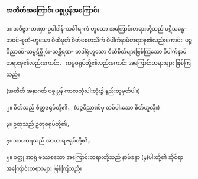 ### အတိတ်အကြောင်း ပစ္စုပ္ပန်အကြောင်း

၁။ အဝိဇ္ဇာ-တဏှာ-ဥပါဒါန်-သင်္ခါရ-ကံ ဟူသော အကြောင်းတရားတို့သည် ပဋိသန္ဓေ-ဘဝင်-စုတိ-ဟူသော
ဝီထိမုတ် စိတ်စေတသိက် ဝိပါက်နာမ်တရားစု၏လည်းကောင်း၊ ပဉ္စဝိညာဏ်-သမ္ပဋိစ္ဆိုင်း-သန္တီရဏ-
တဒါရုံဟူသော ဝီထိစိတ်များဖြစ်ကြသော ဝိပါက်နာမ်တရားစု၏လည်းကောင်း， ကမ္မဇရုပ်တို့၏လည်းကောင်း
အကြောင်းတရားများ ဖြစ်ကြသည်။

(အတိတ် အနာဂတ် ပစ္စုပ္ပန် ကာလသုံးပါးလုံး၌ နည်းတူမှတ်ပါ။)

၂။ စိတ်သည် စိတ္တဇရုပ်တို့၏， (ပဉ္စဝိညာဏ်မှ တစ်ပါးသော စိတ်ဟူလို။)

၃။ ဥတုသည် ဥတုဇရုပ်တို့၏，

၄။ အာဟာရသည် အာဟာရဇရုပ်တို့၏，

၅။ ဝတ္ထု အာရုံ ဖဿစသော အကြောင်းတရားတို့သည် နာမ်ခန္ဓာ (၄)ပါးတို့၏ ဆိုင်ရာ အကြောင်းတရားများ
ဖြစ်ကြသည်။